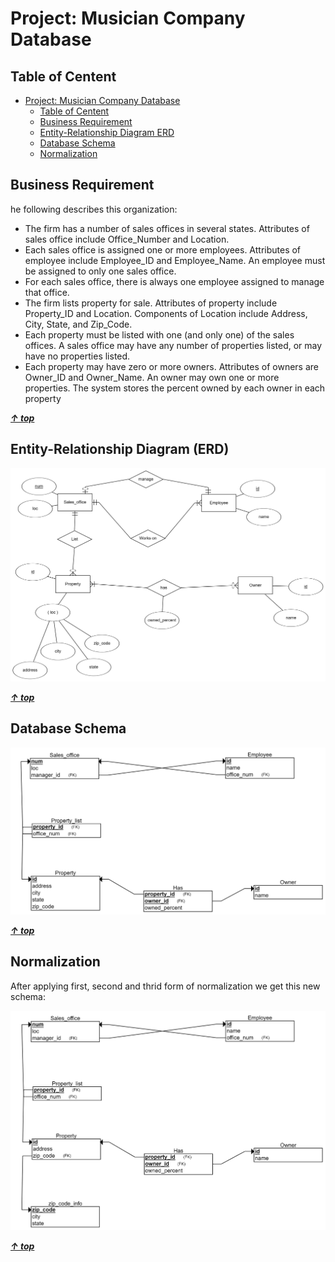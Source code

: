 # Project: Musician Company Database

## Table of Centent

<!-- TOC -->

- [Project: Musician Company Database](#project-musician-company-database)
    - [Table of Centent](#table-of-centent)
    - [Business Requirement](#business-requirement)
    - [Entity-Relationship Diagram ERD](#entity-relationship-diagram-erd)
    - [Database Schema](#database-schema)
    - [Normalization](#normalization)

<!-- /TOC -->

## Business Requirement

he following describes
this organization:

- The firm has a number of sales offices in several states. Attributes of sales office include
  Office_Number and Location.
- Each sales office is assigned one or more employees. Attributes of employee include
  Employee_ID and Employee_Name. An employee must be assigned to only one sales office.
- For each sales office, there is always one employee assigned to manage that office.
- The firm lists property for sale. Attributes of property include Property_ID and Location.
  Components of Location include Address, City, State, and Zip_Code.
- Each property must be listed with one (and only one) of the sales offices. A sales office may have
  any number of properties listed, or may have no properties listed.
- Each property may have zero or more owners. Attributes of owners are Owner_ID and
  Owner_Name. An owner may own one or more properties. The system stores the percent owned
  by each owner in each property

**_[&uarr; top](#table-of-centent)_**

## Entity-Relationship Diagram (ERD)

![ERD](./design/sales_office_erd.png)

**_[&uarr; top](#table-of-centent)_**

## Database Schema

![Schema](./design/sales_office_schema.png)

**_[&uarr; top](#table-of-centent)_**

## Normalization

After applying first, second and thrid form of normalization we get this new schema:

![Normalized-Schema](./design/sales_office_schema_normalized.png)

**_[&uarr; top](#table-of-centent)_**
